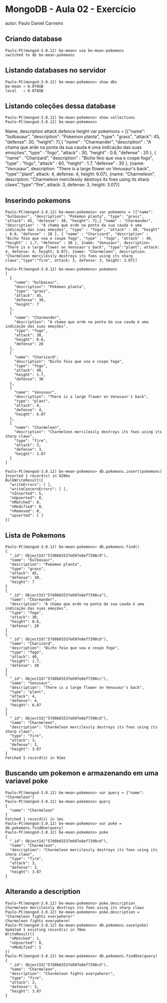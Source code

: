 # MongoDB - Aula 02 - Exercício
autor: Paulo Daniel Carneiro

## Criando database
```
Paulo-PC(mongod-3.0.12) be-mean> use be-mean-pokemons
switched to db be-mean-pokemons
```

## Listando databases no servidor
```
Paulo-PC(mongod-3.0.12) be-mean-pokemons> show dbs
be-mean → 0.078GB
local   → 0.078GB
```

## Listando coleções dessa database
```
Paulo-PC(mongod-3.0.12) be-mean-pokemons> show collections
Paulo-PC(mongod-3.0.12) be-mean-pokemons> 
```
Name, description attack defence height
var pokemons = [{"name": "bulbasaur", "description": "Pokemon planta", "type": "grass", "attack": 45, "defense": 30, "height": 7},{ "name" : "Charmander", "description" : "A chama que arde na ponta da sua cauda é uma indicação das suas emoções", "type" : "fogo", "attack" : 30, "height" : 0.6, "defense" : 20 }, { "name" : "Charizard", "description" : "Bicho feio que voa e cospe fogo", "type" : "fogo", "attack" : 40, "height" : 1.7, "defense" : 30 }, {name: "Venusaur", description: "There is a large flower on Venusaur's back", "type":"plant", attack: 4, defense: 4, height: 6.07}, {name: "Charmeleon", description: "Charmeleon mercilessly destroys its foes using its sharp claws","type":"fire", attack: 3, defense: 3, height: 3.07}]
## Inserindo pokemons
```
Paulo-PC(mongod-3.0.12) be-mean-pokemons> var pokemons = [{"name": "bulbasaur", "description": "Pokemon planta", "type": "grass", "attack": 45, "defense": 30, "height": 7},{ "name" : "Charmander", "description" : "A chama que arde na ponta da sua cauda é uma indicação das suas emoções", "type" : "fogo", "attack" : 30, "height" : 0.6, "defense" : 20 }, { "name" : "Charizard", "description" : "Bicho feio que voa e cospe fogo", "type" : "fogo", "attack" : 40, "height" : 1.7, "defense" : 30 }, {name: "Venusaur", description: "There is a large flower on Venusaur's back", "type":"plant", attack: 4, defense: 4, height: 6.07}, {name: "Charmeleon", description: "Charmeleon mercilessly destroys its foes using its sharp claws","type":"fire", attack: 3, defense: 3, height: 3.07}]

Paulo-PC(mongod-3.0.12) be-mean-pokemons> pokemons
[
  {
    "name": "bulbasaur",
    "description": "Pokemon planta",
    "type": "grass",
    "attack": 45,
    "defense": 30,
    "height": 7
  },
  {
    "name": "Charmander",
    "description": "A chama que arde na ponta da sua cauda é uma indicação das suas emoções",
    "type": "fogo",
    "attack": 30,
    "height": 0.6,
    "defense": 20
  },
  {
    "name": "Charizard",
    "description": "Bicho feio que voa e cospe fogo",
    "type": "fogo",
    "attack": 40,
    "height": 1.7,
    "defense": 30
  },
  {
    "name": "Venusaur",
    "description": "There is a large flower on Venusaur's back",
    "type": "plant",
    "attack": 4,
    "defense": 4,
    "height": 6.07
  },
  {
    "name": "Charmeleon",
    "description": "Charmeleon mercilessly destroys its foes using its sharp claws",
    "type": "fire",
    "attack": 3,
    "defense": 3,
    "height": 3.07
  }
]

Paulo-PC(mongod-3.0.12) be-mean-pokemons> db.pokemons.insert(pokemons)
Inserted 1 record(s) in 820ms
BulkWriteResult({
  "writeErrors": [ ],
  "writeConcernErrors": [ ],
  "nInserted": 5,
  "nUpserted": 0,
  "nMatched": 0,
  "nModified": 0,
  "nRemoved": 0,
  "upserted": [ ]
})
```

## Lista de Pokemons
```
Paulo-PC(mongod-3.0.12) be-mean-pokemons> db.pokemons.find()
{
  "_id": ObjectId("57d0b65537e697e8ef7398c9"),
  "name": "bulbasaur",
  "description": "Pokemon planta",
  "type": "grass",
  "attack": 45,
  "defense": 30,
  "height": 7
}
{
  "_id": ObjectId("57d0b65537e697e8ef7398ca"),
  "name": "Charmander",
  "description": "A chama que arde na ponta da sua cauda é uma indicação das suas emoções",
  "type": "fogo",
  "attack": 30,
  "height": 0.6,
  "defense": 20
}
{
  "_id": ObjectId("57d0b65537e697e8ef7398cb"),
  "name": "Charizard",
  "description": "Bicho feio que voa e cospe fogo",
  "type": "fogo",
  "attack": 40,
  "height": 1.7,
  "defense": 30
}
{
  "_id": ObjectId("57d0b65537e697e8ef7398cc"),
  "name": "Venusaur",
  "description": "There is a large flower on Venusaur's back",
  "type": "plant",
  "attack": 4,
  "defense": 4,
  "height": 6.07
}
{
  "_id": ObjectId("57d0b65537e697e8ef7398cd"),
  "name": "Charmeleon",
  "description": "Charmeleon mercilessly destroys its foes using its sharp claws",
  "type": "fire",
  "attack": 3,
  "defense": 3,
  "height": 3.07
}
Fetched 5 record(s) in 91ms
```

## Buscando um pokemon e armazenando em uma variavel poke
```
Paulo-PC(mongod-3.0.12) be-mean-pokemons> var query = {"name": "Charmeleon"}
Paulo-PC(mongod-3.0.12) be-mean-pokemons> query
{
  "name": "Charmeleon"
}
Fetched 1 record(s) in 1ms
Paulo-PC(mongod-3.0.12) be-mean-pokemons> var poke = db.pokemons.findOne(query)
Paulo-PC(mongod-3.0.12) be-mean-pokemons> poke
{
  "_id": ObjectId("57d0b65537e697e8ef7398cd"),
  "name": "Charmeleon",
  "description": "Charmeleon mercilessly destroys its foes using its sharp claws",
  "type": "fire",
  "attack": 3,
  "defense": 3,
  "height": 3.07
}

```

## Alterando a description
```
Paulo-PC(mongod-3.0.12) be-mean-pokemons> poke.description
Charmeleon mercilessly destroys its foes using its sharp claws
Paulo-PC(mongod-3.0.12) be-mean-pokemons> poke.description = "Charmeleon fights everywhere!"
Charmeleon fights everywhere!
Paulo-PC(mongod-3.0.12) be-mean-pokemons> db.pokemons.save(poke)
Updated 1 existing record(s) in 76ms
WriteResult({
  "nMatched": 1,
  "nUpserted": 0,
  "nModified": 1
})
Paulo-PC(mongod-3.0.12) be-mean-pokemons> db.pokemons.findOne(query)
{
  "_id": ObjectId("57d0b65537e697e8ef7398cd"),
  "name": "Charmeleon",
  "description": "Charmeleon fights everywhere!",
  "type": "fire",
  "attack": 3,
  "defense": 3,
  "height": 3.07
}
```
